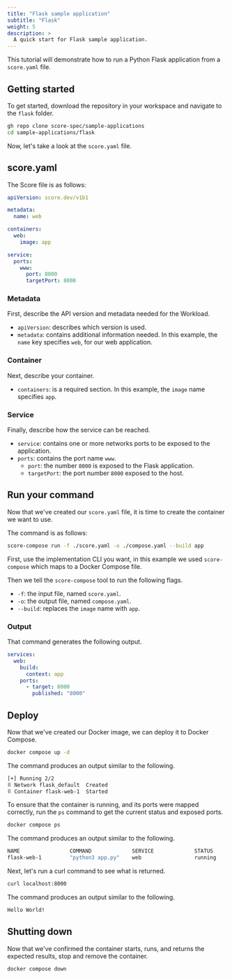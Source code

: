 ```yaml
---
title: "Flask sample application"
subtitle: "Flask"
weight: 5
description: >
  A quick start for Flask sample application.
---
```


This tutorial will demonstrate how to run a Python Flask application from a `score.yaml` file.

## Getting started

To get started, download the repository in your workspace and navigate to the `flask` folder.

```bash
gh repo clone score-spec/sample-applications
cd sample-applications/flask
```

Now, let's take a look at the `score.yaml` file.

## score.yaml

The Score file is as follows:

```yml
apiVersion: score.dev/v1b1

metadata:
  name: web

containers:
  web:
    image: app

service:
  ports:
    www:
      port: 8000
      targetPort: 8000
```

### Metadata

First, describe the API version and metadata needed for the Workload.

- `apiVersion`: describes which version is used.
- `metadata`: contains additional information needed. In this example, the `name` key specifies `web`, for our web application.

### Container

Next, describe your container.

- `containers`: is a required section. In this example, the `image` name specifies `app`.

### Service

Finally, describe how the service can be reached.

- `service`: contains one or more networks ports to be exposed to the application.
- `ports`: contains the port name `www`.
  - `port`: the number `8000` is exposed to the Flask application.
  - `targetPort`: the port number `8000` exposed to the host.

## Run your command

Now that we've created our `score.yaml` file, it is time to create the container we want to use.

The command is as follows:

```bash
score-compose run -f ./score.yaml -o ./compose.yaml --build app
```

First, use the implementation CLI you want, in this example we used `score-compose` which maps to a Docker Compose file.

Then we tell the `score-compose` tool to run the following flags.

- `-f`: the input file, named `score.yaml`.
- `-o`: the output file, named `compose.yaml`.
- `--build`: replaces the `image` name with `app`.

### Output

That command generates the following output.

```yml
services:
  web:
    build:
      context: app
    ports:
      - target: 8000
        published: "8000"
```

## Deploy

Now that we've created our Docker image, we can deploy it to Docker Compose.

```bash
docker compose up -d
```

The command produces an output similar to the following.

```bash
[+] Running 2/2
⠿ Network flask_default  Created                                                          0.0s
⠿ Container flask-web-1  Started                                                          0.3s
```

To ensure that the container is running, and its ports were mapped correctly, run the `ps` command to get the current status and exposed ports.

```bash
docker compose ps
```

The command produces an output similar to the following.

```bash
NAME                COMMAND             SERVICE             STATUS              PORTS
flask-web-1         "python3 app.py"    web                 running             0.0.0.0:8000->8000/tcp
```

Next, let's run a curl command to see what is returned.

```bash
curl localhost:8000
```

The command produces an output similar to the following.

```bash
Hello World!
```

## Shutting down

Now that we've confirmed the container starts, runs, and returns the expected results, stop and remove the container.

```bash
docker compose down
```

